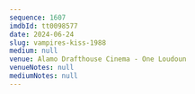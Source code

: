 ```yaml
---
sequence: 1607
imdbId: tt0098577
date: 2024-06-24
slug: vampires-kiss-1988
medium: null
venue: Alamo Drafthouse Cinema - One Loudoun
venueNotes: null
mediumNotes: null
---
```

